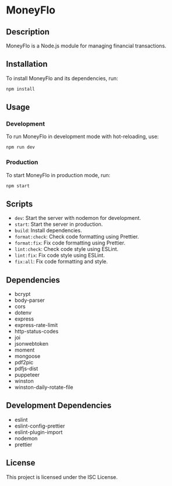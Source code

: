 # MoneyFlo

## Description

MoneyFlo is a Node.js module for managing financial transactions.

## Installation

To install MoneyFlo and its dependencies, run: 

```bash
npm install
```

## Usage

### Development

To run MoneyFlo in development mode with hot-reloading, use: 

```bash
npm run dev
```


### Production

To start MoneyFlo in production mode, run:

```bash
npm start
```

## Scripts

- `dev`: Start the server with nodemon for development.
- `start`: Start the server in production.
- `build`: Install dependencies.
- `format:check`: Check code formatting using Prettier.
- `format:fix`: Fix code formatting using Prettier.
- `lint:check`: Check code style using ESLint.
- `lint:fix`: Fix code style using ESLint.
- `fix:all`: Fix code formatting and style.

## Dependencies

- bcrypt
- body-parser
- cors
- dotenv
- express
- express-rate-limit
- http-status-codes
- joi
- jsonwebtoken
- moment
- mongoose
- pdf2pic
- pdfjs-dist
- puppeteer
- winston
- winston-daily-rotate-file

## Development Dependencies

- eslint
- eslint-config-prettier
- eslint-plugin-import
- nodemon
- prettier


## License

This project is licensed under the ISC License.
